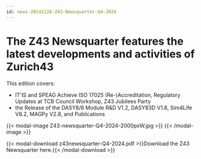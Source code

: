 ```yaml
---
id: news-20241228-Z43-Newsquarter-Q4-2024
---
```

# The Z43 Newsquarter features the latest developments and activities of Zurich43

This edition covers:  
- IT'IS and SPEAG Achieve ISO 17025 (Re-)Accreditation, Regulatory Updates at TCB Council Workshop, Z43 Jubilees Party
- the Release of the DASY8/6 Module R&D V1.2, DASY83D V1.8, Sim4Life V8.2, MAGPy V2.8, and Publications

{{< modal-image Z43-newsquarter-Q4-2024-2000pxW.jpg >}} 
{{< /modal-image >}}

{{< modal-download z43newsquarter-Q4-2024.pdf >}}Download the Z43 Newsquarter here.{{< /modal-download >}}
